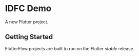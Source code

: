 # IDFC Demo

A new Flutter project.

## Getting Started

FlutterFlow projects are built to run on the Flutter _stable_ release.
